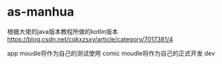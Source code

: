 # as-manhua
根据大佬的java版本教程所做的kotlin版本
https://blog.csdn.net/cqkxzsxy/article/category/7017381/4

app moudle将作为自己的测试使用
comic moudle将作为自己的正式开发
dev